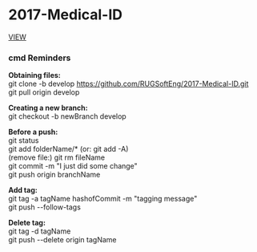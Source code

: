 # 2017-Medical-ID
[VIEW](http://htmlpreview.github.io/?https://github.com/RUGSoftEng/2017-Medical-ID/blob/beta-0.1/index.html)

### cmd Reminders ###

**Obtaining files:**   
git clone -b develop https://github.com/RUGSoftEng/2017-Medical-ID.git  
git pull origin develop

**Creating a new branch:**   
git checkout -b newBranch develop

**Before a push:**   
git status  
git add folderName/* (or: git add -A)  
(remove file:) git rm fileName  
git commit -m "I just did some change"   
git push origin branchName 

**Add tag:**  
git tag -a tagName hashofCommit -m "tagging message"  
git push --follow-tags  

**Delete tag:**  
git tag -d tagName  
git push --delete origin tagName
